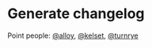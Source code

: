 # Generate changelog

Point people: [@alloy](https://github.com/alloy), [@kelset](https://github.com/kelset), [@turnrye](https://github.com/turnrye)
